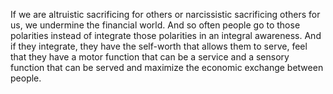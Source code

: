  If we are altruistic sacrificing for others or narcissistic sacrificing others for us, we undermine the financial world. And so often people go to those polarities instead of integrate those polarities in an integral awareness. And if they integrate, they have the self-worth that allows them to serve, feel that they have a motor function that can be a service and a sensory function that can be served and maximize the economic exchange between people.